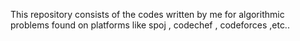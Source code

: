 This repository consists of the codes written by me for algorithmic problems found on platforms like spoj , codechef , codeforces ,etc..